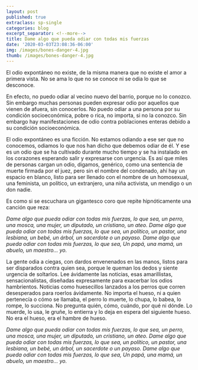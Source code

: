 ```yaml
---
layout: post
published: true
extraclass: sp-single
categories: blog
excerpt_separator: <!--more-->
title: Dame algo que pueda odiar con todas mis fuerzas
date: '2020-03-03T23:08:36-06:00'
img: /images/bones-danger-4.jpg
thumb: /images/bones-danger-4.jpg
---
```

El odio expontáneo no existe, de la misma manera que no existe el amor a primera vista. No se ama lo que no se conoce ni se odia lo que se desconoce. 

<!--more-->

En efecto, no puedo odiar al vecino nuevo del barrio, porque no lo conozco. Sin embargo muchas personas pueden expresar odio por aquellos que vienen de afuera, sin conocerlos. No puedo odiar a una persona por su condición socioeconómica, pobre o rica, no importa, si no la conozco. Sin embargo hay manifestaciones de odio contra poblaciones enteras debido a su condición socioeconómica. 

El odio expontáneo es una ficción. No estamos odiando a ese ser que no conocemos, odiamos lo que nos han dicho que debemos odiar de él. Y ese es un odio que se ha cultivado durante mucho tiempo y se ha instalado en los corazones esperando salir y expresarse con urgencia. Es así que miles de personas cargan un odio, digamos, genérico, como una sentencia de muerte firmada por el juez, pero sin el nombre del condenado, ahí hay un espacio en blanco, listo para ser llenado con el nombre de  un homosexual, una feminista, un político, un extranjero, una niña activista, un mendigo o un don nadie. 

Es como si se escuchara un gigantesco coro que repite hipnóticamente una canción que reza: 

_Dame algo que pueda odiar con todas mis fuerzas, lo que sea,                                                                     un perro, una mosca, una mujer, un diputado, un cristiano, un ateo.                                                        Dame algo que pueda odiar con todas mis fuerzas, lo que sea,                                                                     un político, un pastor, una lesbiana, un bebé, un árbol, un sacerdote o un payaso.                                 Dame algo que pueda odiar con todas mis fuerzas, lo que sea,                                                                     Un papá, una mamá, un abuelo, un maestro... yo._

La gente odia a ciegas, con dardos envenenados en las manos, listos para ser disparados contra quien sea, porque le queman los dedos y siente urgencia de soltarlos. Lee ávidamente las noticias, esas amarillistas, sensacionalistas, diseñadas expresamente para exacerbar los odios hambrientos. Noticias como huesecillos lanzados a los perros que corren desesperados para roerlos ávidamente. No importa el hueso, ni a quien pertenecía o cómo se llamaba, el perro lo muerte, lo chupa, lo babea, lo rompe, lo succiona. No pregunta quién, cómo, cuándo, por qué ni dónde. Lo muerde, lo usa, le gruñe, lo entierra y lo deja en espera del siguiente hueso. No era el hueso, era el hambre de hueso. 

_Dame algo que pueda odiar con todas mis fuerzas, lo que sea,                                                                     un perro, una mosca, una mujer, un diputado, un cristiano, un ateo.                                                        Dame algo que pueda odiar con todas mis fuerzas, lo que sea,                                                                     un político, un pastor, una lesbiana, un bebé, un árbol, un sacerdote o un payaso.                                 Dame algo que pueda odiar con todas mis fuerzas, lo que sea,                                                                     Un papá, una mamá, un abuelo, un maestro... yo._
